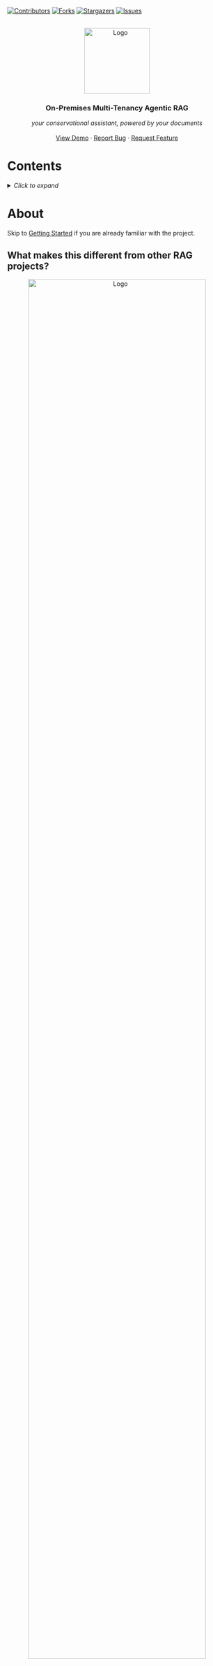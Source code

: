 <a id="readme-top"></a>


<!-- PROJECT SHIELDS -->
[![Contributors][contributors-shield]][contributors-url]
[![Forks][forks-shield]][forks-url]
[![Stargazers][stars-shield]][stars-url]
[![Issues][issues-shield]][issues-url]
<!-- [![LinkedIn][linkedin-shield]][linkedin-url] -->



<!-- PROJECT LOGO -->
<br />
<div align="center">

  <div style="text-align: center;">
   <a>
      <img width="150" src="images/logo.jpg" alt="Logo">
   </a>
   </div>

<h3 align="center">On-Premises Multi-Tenancy Agentic RAG</h3>
  <p align="center">
    <em>your conservational assistant, powered by your documents</em>
    <!-- <br /><br/> -->
    <!-- <a href="https://github.com/jianyangg/local-llm"><strong>Explore the docs »</strong></a> -->
    <br />
    <br />
    <a href="https://github.com/jianyangg/local-llm">View Demo</a>
    ·
    <a href="https://github.com/jianyangg/local-llm/issues/new?labels=bug&template=bug-report---.md">Report Bug</a>
    ·
    <a href="https://github.com/jianyangg/local-llm/issues/new?labels=enhancement&template=feature-request---.md">Request Feature</a>
  </p>
</div>

# Contents

<details>
  <summary><em>Click to expand</em></summary>
  <ol>
    <li>
      <a href="#about">About</a>
      <ul>
        <li><a href="#what-makes-this-different-from-other-rag-projects">What makes this different from other RAG projects?</a></li>
        <li><a href="#demo">Demo</a></li>
        <li><a href="#architecture">Architecture</a></li>
        <li><a href="#built-with">Built With</a></li>
      </ul>
    </li>
    <li>
      <a href="#getting-started">Getting Started</a>
      <ul>
        <li><a href="#installation-docker-compose--nvidia">Installation (Docker-Compose / NVIDIA)</a></li>
        <li><a href="#installation-docker--apple-silicon">Installation (Docker / Apple Silicon) </a></li>
      </ul>
    </li>
    <li><a href="#usage">Usage</a></li>
    <li><a href="#customisations">Customisations</a></li>
    <li><a href="#roadmap">Roadmap</a></li>
    <li><a href="#contributing">Contributing</a></li>
    <li><a href="#contact">Contact</a></li>
    <li><a href="#acknowledgments">Acknowledgments</a></li>
  </ol>
</details>

# About

Skip to [Getting Started](#getting-started) if you are already familiar with the project.

<!-- ABOUT THE PROJECT -->
## What makes this different from other RAG projects?
<div style="text-align: center;">
   <a>
      <img width="90%" src="images/logo.jpg" alt="Logo">
   </a>
</div>

* A proof of concept for improved RAG performance with
   1. Topic Modelling
   1. Agentic Workflow
* Scalable and easily hosted on any sufficiently powerful computer
* Simple platform to edit and build upon    

<!-- 
Here's a blank template to get started: To avoid retyping too much info. Do a search and replace with your text editor for the following: `jianyangg`, `local-llm`, `twitter_handle`, `linkedin_username`, `email_client`, `email`, `On-Premises Multi-Tenancy Agentic RAG`, `your conservational assistant, powered by your documents` -->

<p align="right">(<a href="#readme-top">back to top</a>)</p>

## Demo
[Video](https://github.com/user-attachments/assets/efc55008-cd4d-4f7e-8d89-34e39c6ddceb)

<p align="right">(<a href="#readme-top">back to top</a>)</p>

## Architecture
<div style="text-align: center;">
   <a>
      <img width="90%" src="images/architecture.png" alt="architecture">
   </a>
</div>

* This architecture is designed to achieve multi-tenancy on-premises, using isolated databases in `Neo4j` and concurrent instances of `Ollama` running Meta's `Llama 3.1`.
* **Note:** The duplicated file database and orchestrators are for demonstration purposes only. In a production environment, the orchestrator and file database would be a single instance each.

<p align="right">(<a href="#readme-top">back to top</a>)</p>

## Built With

[![LangGraph][LangGraph.icon]][LangGraph.url] [![Ollama][Ollama.icon]][Ollama.url] [![Streamlit][Streamlit.icon]][Streamlit.url] [![Llama3.1][Llama3.icon]][Llama3.url] [![Docker][Docker.icon]][Docker.url] [![Neo4j][Neo4j.icon]][Neo4j.url] [![BERTopic][BERTopic.icon]][BERTopic.url]

<p align="right">(<a href="#readme-top">back to top</a>)</p>

<!-- GETTING STARTED -->
# Getting Started

## Installation (Docker-Compose / NVIDIA)
> **Note** - This method is not suitable for MacOS users as Ollama on Docker isn't optimised for Apple Silicon (as of 1st August 2024).

> **Step 0** - You need to have Docker Desktop or equivalent [installed](https://docs.docker.com/get-docker/).

> **Step 1** - Clone the repo and navigate to the `streamlit-ui` directory.
>```bash
>git clone https://github.com/jianyangg/local-llm.git
>cd local-llm/streamlit-ui
>```

> **Step 2** - Build the Docker image.
>```docker
>docker-compose -p jarvis up --build
>```

> **Step 3** - Open the [Neo4j dashboard](localhost:7474) at `localhost:7474` on your browser and use the credentials `neo4j` for both username and password for the initial login. Change the password to `password`.
>
> * Tip: The Docker volume is set to be stored in `~/neo4j`. If you have this folder, it suggests that you have launched this application in the past and your password combination should have already been changed to `neo4j` for username and `password` for password.

> **Step 4** - Finally, open the [Streamlit page](localhost:8501) at `localhost:8501` on your browser to access the application.

<p align="right">(<a href="#readme-top">back to top</a>)</p>

## Installation (Docker / Apple Silicon)
> **Note** - If you are on MacOS, this method of installation is for you. Note that instead of using Ollama on Docker as indicated below, download Ollama [directly](https://ollama.com/download/mac) instead. This is because Ollama on Docker isn't optimised for Apple Silicon (as of 1st August 2024).

> **Step 0** - You need to have Docker Desktop or equivalent [installed](https://docs.docker.com/get-docker/). You also need to install the libraries specified in the `requirements.txt` files. There are two such files, one in the `jarvis-ui` directory and the other in the `orchestrator` directory.

> **Step 1** - Clone the repo and navigate to the `streamlit-ui` directory.
>```bash
>git clone https://github.com/jianyangg/local-llm.git
>cd local-llm/streamlit-ui
>```

> **Step 2** - Initialise the docker containers.
>### <span style="color: #3498db;">nlm-ingestor</span>
>```docker
>docker run -d -p 5001:5001 ghcr.io/nlmatics/nlm-ingestor:latest
>```
>### <span style="color: #3498db;">neo4j</span>
>```docker
>docker run -d --publish=7474:7474 --publish=7687:7687 --volume=$HOME/neo4j/data:/data neo4j
>```
>### <span style="color: #3498db;">ollama (skip for MacOS)</span>
>```docker
>docker run -d --gpus=all -v ollama:/root/.ollama -p 11434:11434 -e OLLAMA_NUM_PARALLEL=4 --name ollama ollama/ollama
>```

> **Step 3** - Open the [Neo4j dashboard](localhost:7474) at `localhost:7474` on your browser and use the credentials `neo4j` for both username and password for the initial login. Change the password to `password`.
>
> * Tip: The Docker volume is set to be stored in `~/neo4j`. If you have this folder, it suggests that you have launched this application in the past and your password combination should have already been changed to `neo4j` for username and `password` for password.


> **Step 4** - Run the following commands in separate terminals:
>   - `streamlit run jarvis-ui/jarvis.py`
>   - `python orchestrator/api.py`
>

> **Step 5** - Finally, open the [Streamlit page](localhost:8501) at `localhost:8501` on your browser to access the application.

<p align="right">(<a href="#readme-top">back to top</a>)</p>

<!-- USAGE EXAMPLES -->
# Usage

## Home Page
1. Select the **chat mode** you want to use from the dropdown menu in the sidebar.

   **Note:** You can switch between the two modes at any time.
   <details>
      <summary><strong>&emsp;Jarvis</strong></summary>
      <p>
      <blockquote>
      <p><em>&emsp;<strong>The flagship.</strong> This mode employs the agentic workflow discusses in the <a href="#architecture">architecture</a> earlier.</em></p>
      <p><em>&emsp;<strong>Caveat:</strong> While this mode provides the best retrieval and answer generation performance, it is also the most computationally and time intensive.</em></p>
   </details>
      <details>
      <summary><strong>&emsp;Semantic Search w/o Agents</strong></summary>
      <p>
      <blockquote>
      <p><em>&emsp;This mode presents the <strong>standard RAG</strong> architecture.</em></p>
      <p><em>&emsp;<strong>Caveat:</strong> While this mode may be considerably faster relative to Jarvis chat mode, the retrieval and answer generation performanace will be less optimal.</em></p>
   </details>
   <details>
      <summary><strong>&emsp;Chatbot</strong></summary>
      <p>
      <blockquote>
      <p>&emsp;<em>A Meta Llama3.1 instance.</em></p>
   </details>

1. If you are looking to **continue a past conversation**, select the conversation title of interest from the dropdown menu in the sidebar.

<p align="right">(<a href="#readme-top">back to top</a>)</p>

## File Uploader Page

1. Click the **Upload Files** button and select the files you want to upload.

1. A successful green box stating **File uploaded.** will appear at the bottom of the page to confirm the upload.
   
   Reupload the same file if this is not seen.


<p align="right">(<a href="#readme-top">back to top</a>)</p>

## Topics Page

1. Click the **Generate Topics** button to generate topics from the uploaded files.

   If topics have previously been generated, the button will reflect **Regenerate Topics** instead.

   <details>
   <summary><strong>Tips</strong></summary>
   This process is computationally and time intensive. Uploading of documents in the **File Uploader Page** will not automatically trigger this process. The advice is to batch process the documents once in a while to generate topics, so as to avoid unnecessary computational load.
   </details>

1. There are two tabs available. One displaying a **table of topic details** and the other displaying a **network graph** for visualisation of the topics.

   Both are interactive.

<!-- _For more examples, please refer to the [Documentation](https://example.com)_ -->

<p align="right">(<a href="#readme-top">back to top</a>)</p>

# Customisations

## Ollama

*You can customise the number of parallel instances of Ollama running on your machine.*
   * Change the `OLLAMA_NUM_PARALLEL` environment variable in the `docker-compose.yml` file.
   * However, this is limited by the computational power of your machine.

## Large Language Model 

*You can customise the language model used by Ollama.*

   1. Replace [![Llama3.1][Llama3.icon]][Llama3.url] in `ollama pull llama3.1` line in the `local-llm/streamlit-ui/ollama_entrypoint.sh` file to any other model name offered by Ollama (ensure the model can be run on your machine).
   1. Update the `llm_name` in the `app_config.py` file in the `streamlit-ui/jarvis-ui` and `streamlit-ui/orchestrator` directories.
   * The default is Meta's [![Llama3.1][Llama3.icon]][Llama3.url].

<p align="right">(<a href="#readme-top">back to top</a>)</p>

<!-- ROADMAP -->
# Roadmap

- [ ] Delete files
- [ ] Further code refactoring due to repetition instances

See the [open issues](https://github.com/jianyangg/local-llm/issues) for a full list of proposed features (and known issues).

<p align="right">(<a href="#readme-top">back to top</a>)</p>



<!-- CONTRIBUTING -->
# Contributing

Contributions are what make the open source community such an amazing place to learn, inspire, and create. Any contributions you make are **greatly appreciated**.

If you have a suggestion that would make this better, please fork the repo and create a pull request. You can also simply open an issue with the tag "enhancement".
Don't forget to give the project a star! Thanks again!

1. Fork the Project
2. Create your Feature Branch (`git checkout -b feature/AmazingFeature`)
3. Commit your Changes (`git commit -m 'Add some AmazingFeature'`)
4. Push to the Branch (`git push origin feature/AmazingFeature`)
5. Open a Pull Request

<p align="right">(<a href="#readme-top">back to top</a>)</p>


<!-- CONTACT -->
# Contact

**Project Link:** [local-llm](https://github.com/jianyangg/local-llm)

**Github:** [jianyangg](https://github.com/jianyangg)

<p align="right">(<a href="#readme-top">back to top</a>)</p>


<!-- ACKNOWLEDGMENTS -->
# Acknowledgments

* [Mentor - Yong Han Ching](https://github.com/hanchingyong)
* [Mentor - Benjamin Lau]()

<p align="right">(<a href="#readme-top">back to top</a>)</p>



<!-- MARKDOWN LINKS & IMAGES -->
<!-- https://www.markdownguide.org/basic-syntax/#reference-style-links -->
[contributors-shield]: https://img.shields.io/github/contributors/jianyangg/local-llm.svg?style=for-the-badge
[contributors-url]: https://github.com/jianyangg/local-llm/graphs/contributors
[forks-shield]: https://img.shields.io/github/forks/jianyangg/local-llm.svg?style=for-the-badge
[forks-url]: https://github.com/jianyangg/local-llm/network/members
[stars-shield]: https://img.shields.io/github/stars/jianyangg/local-llm.svg?style=for-the-badge
[stars-url]: https://github.com/jianyangg/local-llm/stargazers
[issues-shield]: https://img.shields.io/github/issues/jianyangg/local-llm.svg?style=for-the-badge
[issues-url]: https://github.com/jianyangg/local-llm/issues
[license-shield]: https://img.shields.io/github/license/jianyangg/local-llm.svg?style=for-the-badge
[license-url]: https://github.com/jianyangg/local-llm/blob/master/LICENSE.txt
<!-- [linkedin-shield]: https://img.shields.io/badge/-LinkedIn-black.svg?style=for-the-badge&logo=linkedin&colorB=555
[linkedin-url]: https://linkedin.com/in/linkedin_username -->
[product-screenshot]: images/screenshot.png

[LangGraph.icon]: https://img.shields.io/badge/LangGraph-1C3C3C?style=for-the-badge&logo=langchain&logoColor=FFFFFF
[LangGraph.url]: https://langchain-ai.github.io/langgraph/

[Ollama.icon]: https://img.shields.io/badge/Ollama-FFFFFF?style=for-the-badge&logo=NONE&logoColor=000000
[Ollama.url]: https://ollama.com

[BERTopic.icon]: https://img.shields.io/badge/BERTopic-1C3C3C?style=for-the-badge&logo=bert&logoColor=FFFFFF
[BERTopic.url]: https://maartengr.github.io/BERTopic/

[Streamlit.icon]: https://img.shields.io/badge/Streamlit-FF4B4B?style=for-the-badge&logo=streamlit&logoColor=FFFFFF
[Streamlit.url]: https://streamlit.io

[Llama3.icon]: https://img.shields.io/badge/Llama-3.1-5ec8de?style=for-the-badge&logo=meta&logoColor=FFFFFF
[Llama3.url]: https://ai.meta.com/blog/meta-llama-3-1/

[Docker.icon]: https://img.shields.io/badge/Docker-2496ED?style=for-the-badge&logo=docker&logoColor=FFFFFF
[Docker.url]: https://www.docker.com

[Neo4j.icon]: https://img.shields.io/badge/Neo4j-008CC1?style=for-the-badge&logo=neo4j&logoColor=FFFFFF
[Neo4j.url]: https://neo4j.com

<!-- # local-llm

## Demo (without using Docker Compose)

1. Get the docker containers for the llm and neo4j database running and exposed to relevant ports.
   - nlm-ingestor: `docker run -p 5001:5001 ghcr.io/nlmatics/nlm-ingestor:latest`
   - llm: Download Ollama locally or `docker run -d --gpus=all -v ollama:/root/.ollama -p 11434:11434 -e OLLAMA_NUM_PARALLEL=4 --name ollama ollama/ollama` as per this [tutorial](https://hub.docker.com/r/ollama/ollama).
   - neo4j: `docker run --publish=7474:7474 --publish=7687:7687 --volume=$HOME/neo4j/data:/data neo4j`

2. Run the following commands in separate terminals:
   - `streamlit run streamlit-ui/jarvis-ui/jarvis.py`
   - `python streamlit-ui/orchestrator/api.py`

   Then, open `localhost:8501` on your browser to access the Streamlit page.

Documentation is a work-in-progress. -->
